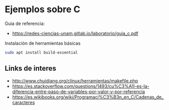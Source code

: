 # Ejemplos sobre C

Guia de referencia:
+ https://redes-ciencias-unam.gitlab.io/laboratorio/guia_c.pdf

Instalación de herramientas básicas
```bash
sudo apt install build-essential
```

## Links de interes
+ http://www.chuidiang.org/clinux/herramientas/makefile.php
+ https://es.stackoverflow.com/questions/1493/cu%C3%A1l-es-la-diferencia-entre-paso-de-variables-por-valor-y-por-referencia
+ https://es.wikibooks.org/wiki/Programaci%C3%B3n_en_C/Cadenas_de_caracteres